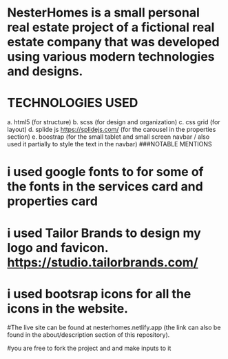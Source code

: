 # NesterHomes is a small personal real estate project of a fictional real estate company that was developed using various modern technologies and designs.
# TECHNOLOGIES USED
a. html5  (for structure)
b. scss (for design and organization)
c. css grid (for layout)
d. splide js https://splidejs.com/  (for the carousel in the properties section)
e. boostrap (for the small tablet and small screen navbar / also used it partially to style the text in the navbar)
###NOTABLE MENTIONS
# i used google fonts to for some of the fonts in the services card and properties card
# i used Tailor Brands to design my logo and favicon. https://studio.tailorbrands.com/
# i used bootsrap icons for all the icons in the website.

#The live site can be found at nesterhomes.netlify.app (the link can also be found in the about/description section of this repository).

#you are free to fork the project and and make inputs to it
